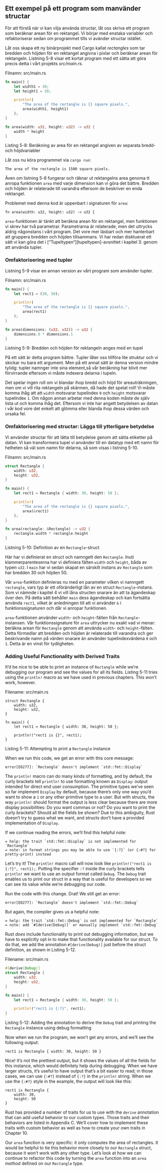 ## Ett exempel på ett program som manvänder structar

För att förstå när vi kan vilja använda structar, låt oss skriva ett program
som beräknar arean för en rektangel. Vi börjar med enstaka variabler och
refaktoriserar sedan om programmet tills vi avänder structar istället.

Låt oss skapa ett ny binärprojekt med Cargo kallat *rectangles* som tar bredden
och höjden för en rektangel angivna i pixlar och beräknar arean för rektangeln.
Listning 5-8 visar ett kortat program med ett sätta att göra precis detta i
vårt projekts *src/main.rs*.

<span class="filename">Filnamn: src/main.rs</span>

```rust
fn main() {
    let width1 = 30;
    let height1 = 50;

    println!(
        "The area of the rectangle is {} square pixels.",
        area(width1, height1)
    );
}

fn area(width: u32, height: u32) -> u32 {
    width * height
}
```

<span class="caption">Listing 5-8: Beräkning av area för en rektangel angiven
av separata bredd- och höjdvariabler</span>

Låt oss nu köra programmet via `cargo run`:

```text
The area of the rectangle is 1500 square pixels.
```

Även om listning 5-8 fungerar och räknar ut rektangelns area genoma tt anropa
funktionen `area` med varje dimension kan vi göra det bättre. Bredden och
höjden är relaterade till varandra eftersom de beskriver en enda rektangel.

Problemet med denna kod är uppenbart i signaturen för `area`:

```rust,ignore
fn area(width: u32, height: u32) -> u32 {
```

`area`-funktionen är tänkt att beräkna arean för en rektangel, men funktionen
vi skrev har två parametrar. Parametrarna är relaterade, men det uttrycks
aldrig någonstans i vårt program. Det vore mer läsbart och mer hanterbart att
gruppera bredden och höjden tillsammans. Vi har redan disktuerat ett sätt vi
kan göra det i [“Tupeltypen“][tupeltypen]<!-- ignore -->-avsnittet i kapitel 3:
genom att använda tupler.

### Omfaktorisering med tupler

Listning 5-9 visar en annan version av vårt program som använder tupler.

<span class="filename">Filnamn: src/main.rs</span>

```rust
fn main() {
    let rect1 = (30, 50);

    println!(
        "The area of the rectangle is {} square pixels.",
        area(rect1)
    );
}

fn area(dimensions: (u32, u32)) -> u32 {
    dimensions.0 * dimensions.1
}
```

<span class="caption">Listning 5-9: Bredden och höjden för rektangeln anges med
en tupel</span>

På ett sätt är detta program bättre. Tupler låter oss tillföra lite struktur
och vi skickar nu bara ett argument. Men på ett annat sätt är denna version
mindre tylidg: tupler namnger inte sina element,så vår beräkning har blivit mer
förvirrande eftersom vi måste indexera delarna i tupeln.

Det spelar ingen roll om vi blandar ihop bredd och höjd för areauträkningen, men
om vi vill rita rektangeln på skärmen, då hade det spelat roll! Vi måste komma
ihåg att att `width` motsvarar tupelindex `0` och `height` motsvarar tupelindex
`1`. Om någon annan arbetar med denna koden måste de själv lista ut och komma
ihåg det. Eftersom vi inte har angett betydelsen av datan i vår kod vore det
enkelt att glömma eller blanda ihop dessa värden och orsaka fel.

### Omfaktorisering med structar: Lägga till ytterligare betydelse

Vi använder structar för att lätta till betydelse genom att sätta etiketter på
datan. Vi kan transformera tupel vi använder till en datatyp med ett namn för
helheten så väl som namn för delarna, så som visas i listning 5-10.

<span class="filename">Filnamn: src/main.rs</span>

```rust
struct Rectangle {
    width: u32,
    height: u32,
}

fn main() {
    let rect1 = Rectangle { width: 30, height: 50 };

    println!(
        "The area of the rectangle is {} square pixels.",
        area(&rect1)
    );
}

fn area(rectangle: &Rectangle) -> u32 {
    rectangle.width * rectangle.height
}
```

<span class="caption">Listning 5-10: Definition av en `Rectangle`-struct</span>

Här har vi definierat en struct och namngett den `Rectangle`. Inuti
klammerparenteserna har vi definiera fälten `width` och `height`, båda av typen
`u32`. I `main` har vi sedan skapat en särskilt instans av `Rectangle` som har
bredden 30 och höjden 50.

Vår `area`-funktion definieras nu med en parameter vilken vi namngett
`rectangle`, vars typ är ett oföränderligt lån av en struct
`Rectangle`-instans. Som vi nämnde i kapitel 4 vi vill låna structen snarare än
att ta ägandeskap över den. På detta sätt behåller `main` dess ägandeskap och
kan fortsätta använda `rect1`, vilket är anledningen till att vi använder `&` i
funktionssignaturen och dår vi anropar funktionen.

`area`-funktionen använder `width`- och `height`-fälten från
`Rectangle`-instansen. Vår funktionssignature för `area` uttrycker nu exakt vad
vi menar: beräkna arean för `Rectangle` genom att använda `width`- och
`height`-fälten. Detta förmedlar att bredden och höjden är relaterade till
varandra och ger beskrivande namn på värden snarare än använder
tupelindexvärdena `0` och `1`. Detta är en vinst för tydligheten.

### Adding Useful Functionality with Derived Traits

It’d be nice to be able to print an instance of `Rectangle` while we’re
debugging our program and see the values for all its fields. Listing 5-11 tries
using the `println!` macro as we have used in previous chapters. This won’t
work, however.

<span class="filename">Filename: src/main.rs</span>

```rust,ignore,does_not_compile
struct Rectangle {
    width: u32,
    height: u32,
}

fn main() {
    let rect1 = Rectangle { width: 30, height: 50 };

    println!("rect1 is {}", rect1);
}
```

<span class="caption">Listing 5-11: Attempting to print a `Rectangle`
instance</span>

When we run this code, we get an error with this core message:

```text
error[E0277]: `Rectangle` doesn't implement `std::fmt::Display`
```

The `println!` macro can do many kinds of formatting, and by default, the curly
brackets tell `println!` to use formatting known as `Display`: output intended
for direct end user consumption. The primitive types we’ve seen so far
implement `Display` by default, because there’s only one way you’d want to show
a `1` or any other primitive type to a user. But with structs, the way
`println!` should format the output is less clear because there are more
display possibilities: Do you want commas or not? Do you want to print the
curly brackets? Should all the fields be shown? Due to this ambiguity, Rust
doesn’t try to guess what we want, and structs don’t have a provided
implementation of `Display`.

If we continue reading the errors, we’ll find this helpful note:

```text
= help: the trait `std::fmt::Display` is not implemented for `Rectangle`
= note: in format strings you may be able to use `{:?}` (or {:#?} for pretty-print) instead
```

Let’s try it! The `println!` macro call will now look like `println!("rect1 is
{:?}", rect1);`. Putting the specifier `:?` inside the curly brackets tells
`println!` we want to use an output format called `Debug`. The `Debug` trait
enables us to print our struct in a way that is useful for developers so we can
see its value while we’re debugging our code.

Run the code with this change. Drat! We still get an error:

```text
error[E0277]: `Rectangle` doesn't implement `std::fmt::Debug`
```

But again, the compiler gives us a helpful note:

```text
= help: the trait `std::fmt::Debug` is not implemented for `Rectangle`
= note: add `#[derive(Debug)]` or manually implement `std::fmt::Debug`
```

Rust *does* include functionality to print out debugging information, but we
have to explicitly opt in to make that functionality available for our struct.
To do that, we add the annotation `#[derive(Debug)]` just before the struct
definition, as shown in Listing 5-12.

<span class="filename">Filename: src/main.rs</span>

```rust
#[derive(Debug)]
struct Rectangle {
    width: u32,
    height: u32,
}

fn main() {
    let rect1 = Rectangle { width: 30, height: 50 };

    println!("rect1 is {:?}", rect1);
}
```

<span class="caption">Listing 5-12: Adding the annotation to derive the `Debug`
trait and printing the `Rectangle` instance using debug formatting</span>

Now when we run the program, we won’t get any errors, and we’ll see the
following output:

```text
rect1 is Rectangle { width: 30, height: 50 }
```

Nice! It’s not the prettiest output, but it shows the values of all the fields
for this instance, which would definitely help during debugging. When we have
larger structs, it’s useful to have output that’s a bit easier to read; in
those cases, we can use `{:#?}` instead of `{:?}` in the `println!` string.
When we use the `{:#?}` style in the example, the output will look like this:

```text
rect1 is Rectangle {
    width: 30,
    height: 50
}
```

Rust has provided a number of traits for us to use with the `derive` annotation
that can add useful behavior to our custom types. Those traits and their
behaviors are listed in Appendix C. We’ll cover how to implement these traits
with custom behavior as well as how to create your own traits in Chapter 10.

Our `area` function is very specific: it only computes the area of rectangles.
It would be helpful to tie this behavior more closely to our `Rectangle`
struct, because it won’t work with any other type. Let’s look at how we can
continue to refactor this code by turning the `area` function into an `area`
*method* defined on our `Rectangle` type.

[the-tuple-type]: ch03-02-data-types.html#the-tuple-type
